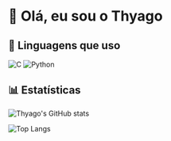 # 👋 Olá, eu sou o Thyago

## 🚀 Linguagens que uso
![C](https://img.shields.io/badge/C-00599C?style=for-the-badge&logo=c&logoColor=white)
![Python](https://img.shields.io/badge/Python-3776AB?style=for-the-badge&logo=python&logoColor=white)

## 📊 Estatísticas
![Thyago's GitHub stats](https://github-readme-stats.vercel.app/api?username=thyagoaugusto-rabelo&show_icons=true&theme=radical)

![Top Langs](https://github-readme-stats.vercel.app/api/top-langs/?username=thyagoaugusto-rabelo&langs_count=2&theme=radical)

